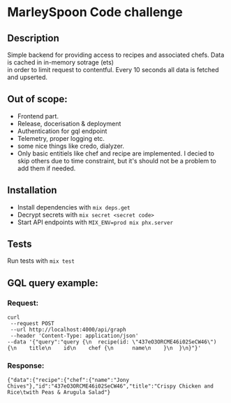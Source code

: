 # MarleySpoon Code challenge

## Description

Simple backend for providing access to recipes and associated chefs. Data is cached in in-memory sotrage (ets)<br>
in order to limit request to contentful. Every 10 seconds all data is fetched and upserted.

## Out of scope:
* Frontend part.
* Release, docerisation & deployment
* Authentication for gql endpoint
* Telemetry, proper logging etc.
* some nice things like credo, dialyzer.
* Only basic entitiels like chef and recipe are implemented. I decied to skip others due to time constraint, but it\'s should not be a problem to add them if needed.



## Installation
  * Install dependencies with `mix deps.get`
  * Decrypt secrets with `mix secret <secret code>`
  * Start API endpoints with `MIX_ENV=prod mix phx.server`

## Tests
 Run tests with `mix test` 

## GQL query example:
### Request:
```
curl
 --request POST
 --url http://localhost:4000/api/graph
 --header 'Content-Type: application/json'
--data '{"query":"query {\n  recipe(id: \"437eO3ORCME46i02SeCW46\") {\n    title\n    id\n    chef {\n      name\n    }\n  }\n}"}'
```

### Response:
```
{"data":{"recipe":{"chef":{"name":"Jony Chives"},"id":"437eO3ORCME46i02SeCW46","title":"Crispy Chicken and Rice\twith Peas & Arugula Salad"}
```